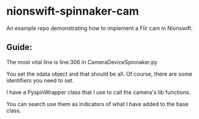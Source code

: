 # nionswift-spinnaker-cam
An example repo demonstrating how to implement a Flir cam in Nionswift.

## Guide:

The most vital line is line:306 in CameraDeviceSpinnaker.py

You set the xdata object and that should be all. Of course, there are some identifiers you need to set. 

I have a PyspinWrapper class that I use to call the camera's lib functions. 

You can search use them as indicators of what I have added to the base class.
